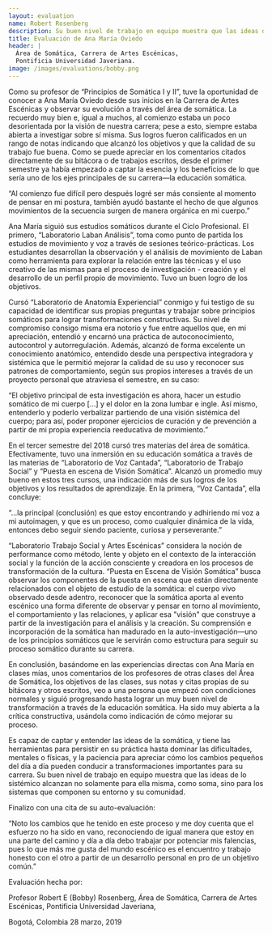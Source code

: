 ```yaml
---
layout: evaluation
name: Robert Rosenberg
description: Su buen nivel de trabajo en equipo muestra que las ideas de lo sistémico alcanzan no solamente para ella misma, como soma, sino para los sistemas que componen su entorno y su comunidad. 
title: Evaluación de Ana María Oviedo
header: |
  Área de Somática, Carrera de Artes Escénicas,
  Pontificia Universidad Javeriana.
image: /images/evaluations/bobby.png
---
```

Como su profesor de “Principios de Somática I y II”, tuve la oportunidad de conocer a Ana María Oviedo desde sus inicios en la Carrera de Artes Escénicas y observar su evolución a través del área de somática. La recuerdo muy bien e, igual a muchos, al comienzo estaba un poco desorientada por la visión de nuestra carrera; pese a esto, siempre estaba abierta a investigar sobre sí misma. Sus logros fueron calificados en un rango de notas indicando que alcanzó los objetivos y que la calidad de su trabajo fue buena.  Como se puede apreciar en los comentarios citados directamente de su bitácora o de trabajos escritos, desde el primer semestre ya había empezado a captar la esencia y los beneficios de lo que sería uno de los ejes principales de su carrera—la educación somática.

“Al comienzo fue difícil pero después logré ser más consiente al momento de pensar en mi postura, también ayudó bastante el hecho de que algunos movimientos de la secuencia surgen de manera orgánica en mi cuerpo.”

Ana María siguió sus estudios somáticos durante el Ciclo Profesional. El primero, “Laboratorio Laban Análisis”, toma como punto de partida los estudios de movimiento y voz a través de sesiones teórico-prácticas. Los estudiantes desarrollan la observación y el análisis de movimiento de Laban como herramienta para explorar la relación entre las técnicas y el uso creativo de las mismas para el proceso de investigación - creación  y el desarrollo de un perfil propio de movimiento. Tuvo un buen logro de los objetivos.

Cursó “Laboratorio de Anatomía Experiencial” conmigo y fui testigo de su capacidad de identificar sus propias preguntas y trabajar sobre principios somáticos para lograr transformaciones constructivas. Su nivel de compromiso consigo misma era notorio y fue entre aquellos que, en mi apreciación, entendió y encarnó una práctica de autoconocimiento, autocontrol y autorregulación. Además, alcanzó de forma excelente un conocimiento anatómico, entendido desde una perspectiva integradora y sistémica que le permitió mejorar la calidad de su uso y reconocer sus patrones de comportamiento, según sus propios intereses a través de un proyecto personal que atraviesa el semestre, en su caso:

“El objetivo principal de esta investigación es ahora, hacer un estudio somático de mi cuerpo […] y el dolor en la zona lumbar e ingle. Así mismo, entenderlo y poderlo verbalizar partiendo de una visión sistémica del cuerpo; para así, poder proponer ejercicios de curación y de prevención a partir de mi propia experiencia reeducativa de movimiento.”

En el tercer semestre del 2018 cursó tres materias del área de somática. Efectivamente, tuvo una inmersión en su educación somática a través de las materias de “Laboratorio de Voz Cantada”, “Laboratorio de Trabajo Social” y “Puesta en escena de Visión Somática”. Alcanzó un promedio muy bueno en estos tres cursos, una indicación más de sus logros de los objetivos y los resultados de aprendizaje. En la primera, “Voz Cantada”, ella concluye:

“…la principal (conclusión) es que estoy encontrando y adhiriendo mi voz a mi autoimagen, y que es un proceso, como cualquier dinámica de la vida, entonces debo seguir siendo paciente, curiosa y perseverante.”

“Laboratorio Trabajo Social y Artes Escénicas” considera la noción de performance como método, lente y objeto en el contexto de la interacción social y la función de la acción consciente y creadora en los procesos de transformación de la cultura. “Puesta en Escena de Visión Somática” busca observar los componentes de la puesta en escena que están directamente relacionados con el objeto de estudio de la somática: el cuerpo vivo observado desde adentro, reconocer que la somática aporta al evento escénico una forma diferente de observar y pensar en torno al movimiento, el comportamiento y las relaciones, y aplicar esa "visión" que construye a partir de la investigación para el análisis y la creación. Su comprensión e incorporación de la somática han madurado en la auto-investigación—uno de los principios somáticos que le servirán como estructura para seguir su proceso somático durante su carrera.

En conclusión, basándome en las experiencias directas con Ana María en clases mías, unos comentarios de los profesores de otras clases del Área de Somática, los objetivos de las clases, sus notas y citas propias de su bitácora y otros escritos, veo a una persona que empezó con condiciones normales y siguió progresando hasta lograr un muy buen nivel de transformación a través de la educación somática. Ha sido muy abierta a la crítica constructiva, usándola como indicación de cómo mejorar su proceso.

Es capaz de captar y entender las ideas de la somática, y tiene las herramientas para persistir en su práctica hasta dominar las dificultades, mentales o físicas, y la paciencia para apreciar cómo los cambios pequeños del día a día pueden conducir a transformaciones importantes para su carrera. Su buen nivel de trabajo en equipo muestra que las ideas de lo sistémico alcanzan no solamente para ella misma, como soma, sino para los sistemas que componen su entorno y su comunidad.

Finalizo con una cita de su auto-evaluación:

“Noto los cambios que he tenido en este proceso y me doy cuenta que el esfuerzo no ha sido en vano, reconociendo de igual manera que estoy en una parte del camino y día a día debo trabajar por potenciar mis falencias, pues lo que más me gusta del mundo escénico es el encuentro y trabajo honesto con el otro a partir de un desarrollo personal en pro de un objetivo común.”

Evaluación hecha por:

Profesor Robert E (Bobby) Rosenberg,
Área de Somática, Carrera de Artes Escénicas,
Pontificia Universidad Javeriana,

Bogotá, Colombia
28 marzo, 2019
